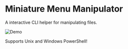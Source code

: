 # Miniature Menu Manipulator

A interactive CLI helper for manipulating files.

![Demo](demo.gif)

Supports Unix and Windows PowerShell!
